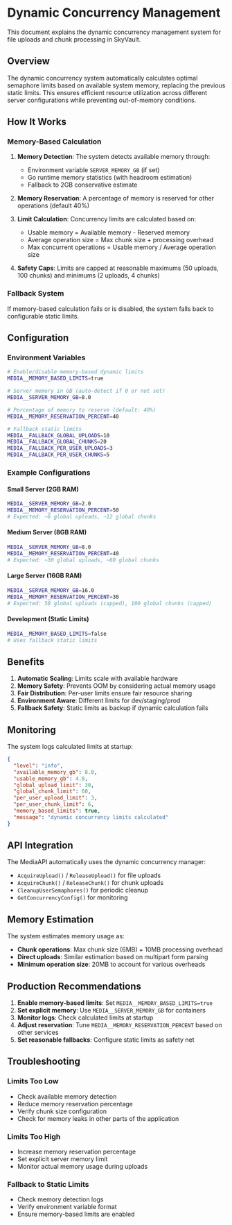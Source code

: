 # Dynamic Concurrency Management

This document explains the dynamic concurrency management system for file uploads and chunk processing in SkyVault.

## Overview

The dynamic concurrency system automatically calculates optimal semaphore limits based on available system memory, replacing the previous static limits. This ensures efficient resource utilization across different server configurations while preventing out-of-memory conditions.

## How It Works

### Memory-Based Calculation

1. **Memory Detection**: The system detects available memory through:

   - Environment variable `SERVER_MEMORY_GB` (if set)
   - Go runtime memory statistics (with headroom estimation)
   - Fallback to 2GB conservative estimate

2. **Memory Reservation**: A percentage of memory is reserved for other operations (default 40%)

3. **Limit Calculation**: Concurrency limits are calculated based on:

   - Usable memory = Available memory - Reserved memory
   - Average operation size = Max chunk size + processing overhead
   - Max concurrent operations = Usable memory / Average operation size

4. **Safety Caps**: Limits are capped at reasonable maximums (50 uploads, 100 chunks) and minimums (2 uploads, 4 chunks)

### Fallback System

If memory-based calculation fails or is disabled, the system falls back to configurable static limits.

## Configuration

### Environment Variables

```bash
# Enable/disable memory-based dynamic limits
MEDIA__MEMORY_BASED_LIMITS=true

# Server memory in GB (auto-detect if 0 or not set)
MEDIA__SERVER_MEMORY_GB=8.0

# Percentage of memory to reserve (default: 40%)
MEDIA__MEMORY_RESERVATION_PERCENT=40

# Fallback static limits
MEDIA__FALLBACK_GLOBAL_UPLOADS=10
MEDIA__FALLBACK_GLOBAL_CHUNKS=20
MEDIA__FALLBACK_PER_USER_UPLOADS=3
MEDIA__FALLBACK_PER_USER_CHUNKS=5
```

### Example Configurations

#### Small Server (2GB RAM)

```bash
MEDIA__SERVER_MEMORY_GB=2.0
MEDIA__MEMORY_RESERVATION_PERCENT=50
# Expected: ~6 global uploads, ~12 global chunks
```

#### Medium Server (8GB RAM)

```bash
MEDIA__SERVER_MEMORY_GB=8.0
MEDIA__MEMORY_RESERVATION_PERCENT=40
# Expected: ~30 global uploads, ~60 global chunks
```

#### Large Server (16GB RAM)

```bash
MEDIA__SERVER_MEMORY_GB=16.0
MEDIA__MEMORY_RESERVATION_PERCENT=30
# Expected: 50 global uploads (capped), 100 global chunks (capped)
```

#### Development (Static Limits)

```bash
MEDIA__MEMORY_BASED_LIMITS=false
# Uses fallback static limits
```

## Benefits

1. **Automatic Scaling**: Limits scale with available hardware
2. **Memory Safety**: Prevents OOM by considering actual memory usage
3. **Fair Distribution**: Per-user limits ensure fair resource sharing
4. **Environment Aware**: Different limits for dev/staging/prod
5. **Fallback Safety**: Static limits as backup if dynamic calculation fails

## Monitoring

The system logs calculated limits at startup:

```json
{
  "level": "info",
  "available_memory_gb": 8.0,
  "usable_memory_gb": 4.8,
  "global_upload_limit": 30,
  "global_chunk_limit": 60,
  "per_user_upload_limit": 3,
  "per_user_chunk_limit": 6,
  "memory_based_limits": true,
  "message": "dynamic concurrency limits calculated"
}
```

## API Integration

The MediaAPI automatically uses the dynamic concurrency manager:

- `AcquireUpload()` / `ReleaseUpload()` for file uploads
- `AcquireChunk()` / `ReleaseChunk()` for chunk uploads
- `CleanupUserSemaphores()` for periodic cleanup
- `GetConcurrencyConfig()` for monitoring

## Memory Estimation

The system estimates memory usage as:

- **Chunk operations**: Max chunk size (6MB) + 10MB processing overhead
- **Direct uploads**: Similar estimation based on multipart form parsing
- **Minimum operation size**: 20MB to account for various overheads

## Production Recommendations

1. **Enable memory-based limits**: Set `MEDIA__MEMORY_BASED_LIMITS=true`
2. **Set explicit memory**: Use `MEDIA__SERVER_MEMORY_GB` for containers
3. **Monitor logs**: Check calculated limits at startup
4. **Adjust reservation**: Tune `MEDIA__MEMORY_RESERVATION_PERCENT` based on other services
5. **Set reasonable fallbacks**: Configure static limits as safety net

## Troubleshooting

### Limits Too Low

- Check available memory detection
- Reduce memory reservation percentage
- Verify chunk size configuration
- Check for memory leaks in other parts of the application

### Limits Too High

- Increase memory reservation percentage
- Set explicit server memory limit
- Monitor actual memory usage during uploads

### Fallback to Static Limits

- Check memory detection logs
- Verify environment variable format
- Ensure memory-based limits are enabled
